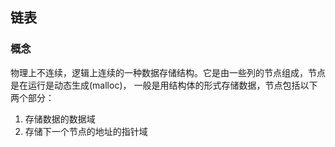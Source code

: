 ## 链表

### 概念
物理上不连续，逻辑上连续的一种数据存储结构。它是由一些列的节点组成，节点是在运行是动态生成(malloc)，
一般是用结构体的形式存储数据，节点包括以下两个部分：
1. 存储数据的数据域
2. 存储下一个节点的地址的指针域